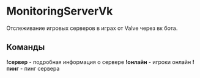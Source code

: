 # MonitoringServerVk
Отслеживание игровых серверов в играх от Valve через вк бота.

## Команды
**!сервер** - подробная информация о сервере
**!онлайн** - игроки онлайн
**!пинг** - пинг сервера
